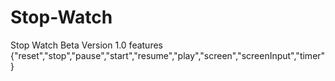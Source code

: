 # Stop-Watch
Stop Watch Beta Version 1.0 features {"reset","stop","pause","start","resume","play","screen","screenInput","timer"}
